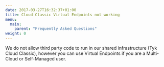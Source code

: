 ```yaml
---
date: 2017-03-27T16:32:37+01:00
title: Cloud Classic Virtual Endpoints not working
menu:
  main:
    parent: "Frequently Asked Questions"
weight: 0 
---
```


We do not allow third party code to run in our shared infrastructure (Tyk Cloud Classic), however you can use Virtual Endpoints if you are a Multi-Cloud or Self-Managed user.




